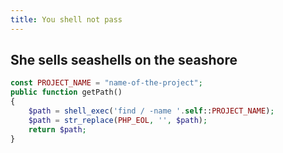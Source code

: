 ```yaml
---
title: You shell not pass
---
```


## She sells seashells on the seashore

```php
const PROJECT_NAME = "name-of-the-project";
public function getPath()
{
    $path = shell_exec('find / -name '.self::PROJECT_NAME);
    $path = str_replace(PHP_EOL, '', $path);
    return $path;
}
```